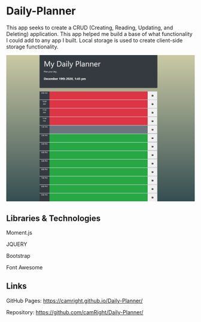 # Daily-Planner
This app seeks to create a CRUD (Creating, Reading, Updating, and Deleting) application. This app helped me build a base of what functionality I could add to any app I built. Local storage is used to create client-side storage functionality.

![Image of Application](assets/FunctionalityofDaily-Planner.png)

## Libraries & Technologies

Moment.js

JQUERY

Bootstrap

Font Awesome

## Links

GitHub Pages: https://camright.github.io/Daily-Planner/

Repository: https://github.com/camRight/Daily-Planner/
